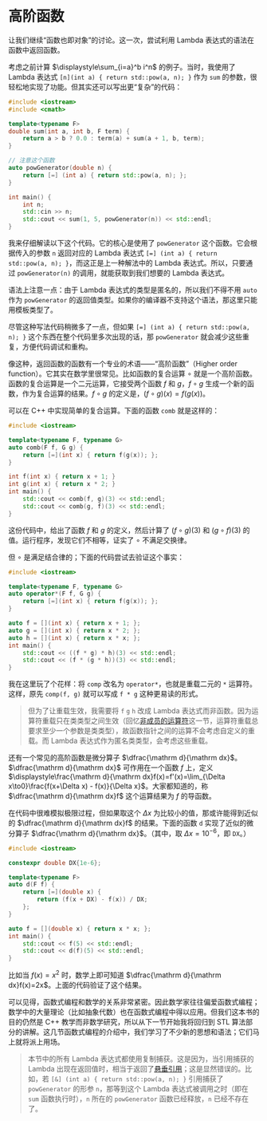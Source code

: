# 高阶函数

让我们继续“函数也即对象”的讨论。这一次，尝试利用 Lambda 表达式的语法在函数中返回函数。

考虑之前计算 $\displaystyle\sum_{i=a}^b i^n$ 的例子。当时，我使用了 Lambda 表达式 `[n](int a) { return std::pow(a, n); }` 作为 `sum` 的参数，很轻松地实现了功能。但其实还可以写出更“复杂”的代码：

```CPP
#include <iostream>
#include <cmath>

template<typename F>
double sum(int a, int b, F term) {
    return a > b ? 0.0 : term(a) + sum(a + 1, b, term);
}

// 注意这个函数
auto powGenerator(double n) {
    return [=] (int a) { return std::pow(a, n); };
}

int main() {
    int n;
    std::cin >> n;
    std::cout << sum(1, 5, powGenerator(n)) << std::endl;
}
```

我来仔细解读以下这个代码。它的核心是使用了 `powGenerator` 这个函数。它会根据传入的参数 `n` 返回对应的 Lambda 表达式 `[=] (int a) { return std::pow(a, n); }`，而这正是上一种解法中的 Lambda 表达式。所以，只要通过 `powGenerator(n)` 的调用，就能获取到我们想要的 Lambda 表达式。

语法上注意一点：由于 Lambda 表达式的类型是匿名的，所以我们不得不用 `auto` 作为 `powGenerator` 的返回值类型。如果你的编译器不支持这个语法，那这里只能用模板类型了。

尽管这种写法代码稍微多了一点，但如果 `[=] (int a) { return std::pow(a, n); }` 这个东西在整个代码里多次出现的话，那 `powGenerator` 就会减少这些重复，方便代码调试和重构。

像这种，返回函数的函数有一个专业的术语——“高阶函数”（Higher order function）。它其实在数学里很常见。比如函数的复合运算 $\circ$ 就是一个高阶函数。函数的复合运算是一个二元运算，它接受两个函数 $f$ 和 $g$，$f\circ g$ 生成一个新的函数，作为复合运算的结果。$f\circ g$ 的定义是，$(f\circ g)(x)=f(g(x))$。

可以在 C++ 中实现简单的复合运算。下面的函数 `comb` 就是这样的：

```CPP
#include <iostream>

template<typename F, typename G>
auto comb(F f, G g) {
    return [=](int x) { return f(g(x)); };
}

int f(int x) { return x + 1; }
int g(int x) { return x * 2; }
int main() {
    std::cout << comb(f, g)(3) << std::endl;
    std::cout << comb(g, f)(3) << std::endl;
}
```

这份代码中，给出了函数 $f$ 和 $g$ 的定义，然后计算了 $(f\circ g)(3)$ 和 $(g\circ f)(3)$ 的值。运行程序，发现它们不相等，证实了 $\circ$ 不满足交换律。

但 $\circ$ 是满足结合律的；下面的代码尝试去验证这个事实：

```CPP
#include <iostream>

template<typename F, typename G>
auto operator*(F f, G g) {
    return [=](int x) { return f(g(x)); };
}

auto f = [](int x) { return x + 1; };
auto g = [](int x) { return x * 2; };
auto h = [](int x) { return x * x; };
int main() {
    std::cout << ((f * g) * h)(3) << std::endl;
    std::cout << (f * (g * h))(3) << std::endl;
}
```

我在这里玩了个花样：将 `comp` 改名为 `operator*`，也就是重载二元的 `*` 运算符。这样，原先 `comp(f, g)` 就可以写成 `f * g` 这种更易读的形式。

> 但为了让重载生效，我需要将 `f` `g` `h` 改成 Lambda 表达式而非函数。因为运算符重载只在类类型之间生效（回忆[非成员的运算符](ch06/nonmember_operator#非成员的运算符重载形式)这一节，运算符重载总要求至少一个参数是类类型），故函数指针之间的运算不会考虑自定义的重载。而 Lambda 表达式作为匿名类类型，会考虑这些重载。

还有一个常见的高阶函数是微分算子 $\dfrac{\mathrm d}{\mathrm dx}$。$\dfrac{\mathrm d}{\mathrm dx}$ 可作用在一个函数 $f$ 上，定义 $\displaystyle\frac{\mathrm d}{\mathrm dx}f(x)=f'(x)=\lim_{\Delta x\to0}\frac{f(x+\Delta x) - f(x)}{\Delta x}$。大家都知道的，称 $\dfrac{\mathrm d}{\mathrm dx}f$ 这个运算结果为 $f$ 的导函数。

在代码中很难模拟极限过程，但如果取这个 $\Delta x$ 为比较小的值，那或许能得到近似的 $\dfrac{\mathrm d}{\mathrm dx}f$ 的结果。下面的函数 `d` 实现了近似的微分算子 $\dfrac{\mathrm d}{\mathrm dx}$。（其中，取 $\Delta x=10^{-6}$，即 `DX`。）

```CPP
#include <iostream>

constexpr double DX{1e-6};

template<typename F>
auto d(F f) {
    return [=](double x) {
        return (f(x + DX) - f(x)) / DX;
    };
}

auto f = [](double x) { return x * x; };
int main() {
    std::cout << f(5) << std::endl;
    std::cout << d(f)(5) << std::endl;
}
```

比如当 $f(x)=x^2$ 时，数学上即可知道 $\dfrac{\mathrm d}{\mathrm dx}f(x)=2x$。上面的代码验证了这个结果。

可以见得，函数式编程和数学的关系非常紧密。因此数学家往往偏爱函数式编程；数学中的大量理论（比如抽象代数）也在函数式编程中得以应用。但我们这本书的目的仍然是 C++ 教学而非数学研究，所以从下一节开始我将回归到 STL 算法部分的讲解。这几节函数式编程的介绍中，我们学习了不少新的思想和语法；它们马上就将派上用场。

> 本节中的所有 Lambda 表达式都使用复制捕获。这是因为，当引用捕获的 Lambda 出现在返回值时，相当于返回了[悬垂引用](ch05/reference#悬垂引用)；这是显然错误的。比如，若 `[&] (int a) { return std::pow(a, n); }` 引用捕获了 `powGenerator` 的形参 `n`，那等到这个 Lambda 表达式被调用之时（即在 `sum` 函数执行时），`n` 所在的 `powGenerator` 函数已经释放，`n` 已经不存在了。